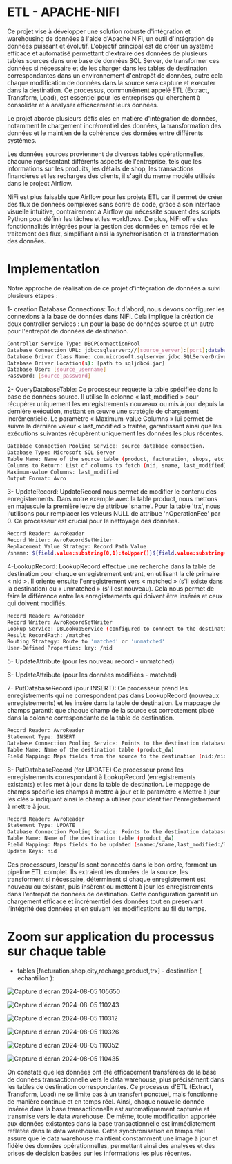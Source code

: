 # ETL - APACHE-NIFI
Ce projet vise à développer une solution robuste d'intégration et warehousing de données à l'aide d'Apache NiFi, un outil d'intégration de données puissant et évolutif. L'objectif principal est de créer un système efficace et automatisé permettant d'extraire des données de plusieurs tables sources dans une base de données SQL Server, de transformer ces données si nécessaire et de les charger dans les tables de destination correspondantes dans un environnement d'entrepôt de données, outre cela chaque modification de données dans la source sera capture et executer dans la destination. Ce processus, communément appelé ETL (Extract, Transform, Load), est essentiel pour les entreprises qui cherchent à consolider et à analyser efficacement leurs données.

Le projet aborde plusieurs défis clés en matière d'intégration de données, notamment le chargement incrémentiel des données, la transformation des données et le maintien de la cohérence des données entre différents systèmes.

Les données sources proviennent de diverses tables opérationnelles, chacune représentant différents aspects de l'entreprise, tels que les informations sur les produits, les détails de shop, les transactions financières et les recharges des clients, il s'agit du meme modèle utilisés dans le project Airflow.

NiFi est plus faisable que Airflow pour les projets ETL car il permet de créer des flux de données complexes sans écrire de code, grâce à son interface visuelle intuitive, contrairement à Airflow qui nécessite souvent des scripts Python pour définir les tâches et les workflows. De plus, NiFi offre des fonctionnalités intégrées pour la gestion des données en temps réel et le traitement des flux, simplifiant ainsi la synchronisation et la transformation des données.

# Implementation
Notre approche de réalisation de ce projet d'intégration de données a suivi plusieurs étapes :

1- creation Database Connections:
Tout d'abord, nous devons configurer les connexions à la base de données dans NiFi. Cela implique la création de deux controller services : un pour la base de données source et un autre pour l'entrepôt de données de destination.
```sh
Controller Service Type: DBCPConnectionPool
Database Connection URL: jdbc:sqlserver://[source_server]:[port];databaseName=[source_db]
Database Driver Class Name: com.microsoft.sqlserver.jdbc.SQLServerDriver
Database Driver Location(s): [path to sqljdbc4.jar]
Database User: [source_username]
Password: [source_password]
```
2- QueryDatabaseTable:
Ce processeur requette la table spécifiée dans la base de données source. Il utilise la colonne « last_modified » pour récupérer uniquement les enregistrements nouveaux ou mis à jour depuis la dernière exécution, mettant en œuvre une stratégie de chargement incrémentielle. Le paramètre « Maximum-value Columns » lui permet de suivre la dernière valeur « last_modified » traitée, garantissant ainsi que les exécutions suivantes récupèrent uniquement les données les plus récentes.
```sh
Database Connection Pooling Service: source database connection.
Database Type: Microsoft SQL Server
Table Name: Name of the source table (product, facturation, shops, etc.)
Columns to Return: List of columns to fetch (nid, sname, last_modified)
Maximum-value Columns: last_modified
Output Format: Avro
```
3- UpdateRecord:
UpdateRecord nous permet de modifier le contenu des enregistrements. Dans notre exemple avec la table product, nous mettons en majuscule la première lettre de attribue 'sname'. Pour la table 'trx', nous l'utilisons pour remplacer les valeurs NULL de attribue 'nOperationFee' par 0. Ce processeur est crucial pour le nettoyage des données.
```sh
Record Reader: AvroReader
Record Writer: AvroRecordSetWriter
Replacement Value Strategy: Record Path Value
/sname: ${field.value:substring(0,1):toUpper()}${field.value:substring(1):toLower()}
```
4-LookupRecord:
LookupRecord effectue une recherche dans la table de destination pour chaque enregistrement entrant, en utilisant la clé primaire < nid >. Il oriente ensuite l'enregistrement vers « matched » (s'il existe dans la destination) ou « unmatched » (s'il est nouveau). Cela nous permet de faire la différence entre les enregistrements qui doivent être insérés et ceux qui doivent modifiés.
```sh
Record Reader: AvroReader
Record Writer: AvroRecordSetWriter
Lookup Service: DBLookupService (configured to connect to the destination table)
Result RecordPath: /matched
Routing Strategy: Route to 'matched' or 'unmatched'
User-Defined Properties: key: /nid
```
5- UpdateAttribute (pour les nouveau record - unmatched)

6- UpdateAttribute (pour les données modifiées - matched)

7- PutDatabaseRecord (pour INSERT):
Ce processeur prend les enregistrements qui ne correspondent pas dans LookupRecord (nouveaux enregistrements) et les insère dans la table de destination. Le mappage de champs garantit que chaque champ de la source est correctement placé dans la colonne correspondante de la table de destination.
```sh
Record Reader: AvroReader
Statement Type: INSERT
Database Connection Pooling Service: Points to the destination database connection
Table Name: Name of the destination table (product_dw)
Field Mapping: Maps fields from the source to the destination (nid:/nid,sname:/sname,last_modified:/last_modified,dw_insert_date:/dw_insert_date,dw_update_date:/dw_update_date)
```

8- PutDatabaseRecord (for UPDATE)
Ce processeur prend les enregistrements correspondant à LookupRecord (enregistrements existants) et les met à jour dans la table de destination. Le mappage de champs spécifie les champs à mettre à jour et le paramètre « Mettre à jour les clés » indiquant ainsi le champ à utiliser pour identifier l'enregistrement à mettre à jour.
```sh
Record Reader: AvroReader
Statement Type: UPDATE
Database Connection Pooling Service: Points to the destination database connection
Table Name: Name of the destination table (product_dw)
Field Mapping: Maps fields to be updated (sname:/sname,last_modified:/last_modified,dw_update_date:/dw_update_date)
Update Keys: nid
```
Ces processeurs, lorsqu'ils sont connectés dans le bon ordre, forment un pipeline ETL complet. Ils extraient les données de la source, les transforment si nécessaire, déterminent si chaque enregistrement est nouveau ou existant, puis insèrent ou mettent à jour les enregistrements dans l'entrepôt de données de destination. Cette configuration garantit un chargement efficace et incrémentiel des données tout en préservant l'intégrité des données et en suivant les modifications au fil du temps.

# Zoom sur application du processus sur chaque table
- tables [facturation,shop,city,recharge,product,trx] - destination ( echantillon ):

![Capture d'écran 2024-08-05 105650](https://github.com/user-attachments/assets/9437190e-108f-45f4-bd83-daa090b06821)

![Capture d'écran 2024-08-05 110243](https://github.com/user-attachments/assets/448f4d68-6230-4f86-be48-c7a59b4aeb30)

![Capture d'écran 2024-08-05 110312](https://github.com/user-attachments/assets/b5b8a3c8-280a-4c0e-b0b3-cfb5886f08c7)

![Capture d'écran 2024-08-05 110326](https://github.com/user-attachments/assets/1d645b27-efad-4f98-bce2-94194f68782e)

![Capture d'écran 2024-08-05 110352](https://github.com/user-attachments/assets/51a4228c-8324-4db3-96a3-37b25a765449)

![Capture d'écran 2024-08-05 110435](https://github.com/user-attachments/assets/f1bd0cd8-7c8f-49ca-aaf6-ff09ec1d271b)

On constate que les données ont été efficacement transférées de la base de données transactionnelle vers le data warehouse, plus précisément dans les tables de destination correspondantes. Ce processus d'ETL (Extract, Transform, Load) ne se limite pas à un transfert ponctuel, mais fonctionne de manière continue et en temps réel. Ainsi, chaque nouvelle donnée insérée dans la base transactionnelle est automatiquement capturée et transmise vers le data warehouse. De même, toute modification apportée aux données existantes dans la base transactionnelle est immédiatement reflétée dans le data warehouse. Cette synchronisation en temps réel assure que le data warehouse maintient constamment une image à jour et fidèle des données opérationnelles, permettant ainsi des analyses et des prises de décision basées sur les informations les plus récentes.


